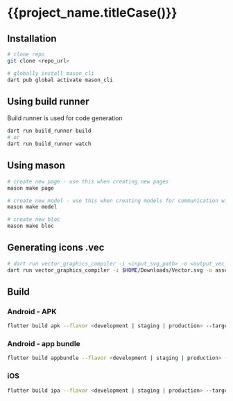 # {{project_name.titleCase()}}

## Installation

```bash
# clone repo
git clone <repo_url>

# globally install mason_cli
dart pub global activate mason_cli
```

## Using build runner

Build runner is used for code generation

```bash
dart run build_runner build
# or
dart run build_runner watch
```

## Using mason

```bash
# create new page - use this when creating new pages
mason make page

# create new model - use this when creating models for communication with backend
mason make model

# create new bloc
mason make bloc
```

## Generating icons .vec

```bash
# dart run vector_graphics_compiler -i <input_svg_path> -o <output_vec_path>
dart run vector_graphics_compiler -i $HOME/Downloads/Vector.svg -o assets/icons/circled_plus_small.vec
```


## Build

### Android - APK
```bash
flutter build apk --flavor <development | staging | production> --target lib/main_<development | staging | production>.dart --release
```

### Android - app bundle
```bash
flutter build appbundle --flavor <development | staging | production> --target lib/main_<development | staging | production>.dart --release
```

### iOS
```bash
flutter build ipa --flavor <development | staging | production> --target lib/main_<development | staging | production>.dart --release
```